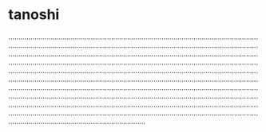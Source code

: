 # tanoshi
............................................................................................................................................................................................................................................................................................................................................................................................................................................................................................................................................................................................................................................................................................................................................................................................................................................................................................................................................................................................................................................................................................................................................................................................................................................................................................................................................................